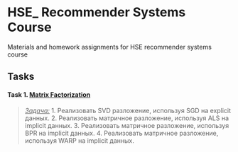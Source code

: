 # HSE_ Recommender Systems Course

Materials and homework assignments for HSE recommender systems course

## Tasks


#### Task 1. [Matrix Factorization](/Task_1)
>   <ins><i>Задача:</i></ins> 1. Реализовать SVD разложение, используя SGD на explicit данных.
                              2. Реализовать матричное разложение, используя ALS на implicit данных. 
                              3. Реализовать матричное разложение, используя BPR на implicit данных.
                              4. Реализовать матричное разложение, используя WARP на implicit данных.